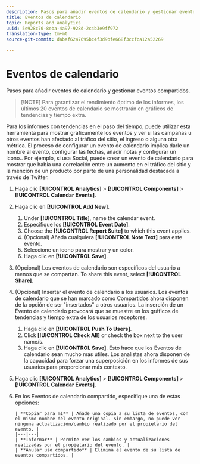 ```yaml
---
description: Pasos para añadir eventos de calendario y gestionar eventos compartidos.
title: Eventos de calendario
topic: Reports and analytics
uuid: 5e928c70-8eba-4a97-928d-2c4b3e9ff972
translation-type: tm+mt
source-git-commit: dabaf6247695bc4f3d9bfe668f3ccfca12a52269

---
```



# Eventos de calendario

Pasos para añadir eventos de calendario y gestionar eventos compartidos.

>[!NOTE] Para garantizar el rendimiento óptimo de los informes, los últimos 20 eventos de calendario se mostrarán en gráficos de tendencias y tiempo extra.

Para los informes con tendencias en el paso del tiempo, puede utilizar esta herramienta para mostrar gráficamente los eventos y ver si las campañas u otros eventos han afectado al tráfico del sitio, el ingreso o alguna otra métrica. El proceso de configurar un evento de calendario implica darle un nombre al evento, configurar las fechas, añadir notas y configurar un icono.. Por ejemplo, si usa Social, puede crear un evento de calendario para mostrar que había una correlación entre un aumento en el tráfico del sitio y la mención de un producto por parte de una personalidad destacada a través de Twitter.

1. Haga clic **[!UICONTROL Analytics]** > **[!UICONTROL Components]** > **[!UICONTROL Calendar Events]**.
1. Haga clic en **[!UICONTROL Add New]**.
   1. Under **[!UICONTROL Title]**, name the calendar event.
   1. Especifique los **[!UICONTROL Event Date]**.
   1. Choose the **[!UICONTROL Report Suite]** to which this event applies.
   1. (Opcional) Añada cualquiera **[!UICONTROL Note Text]** para este evento.
   1. Seleccione un icono para mostrar y un color.
   1. Haga clic en **[!UICONTROL Save]**.
1. (Opcional) Los eventos de calendario son específicos del usuario a menos que se compartan. To share this event, select **[!UICONTROL Share]**.
1. (Opcional) Insertar el evento de calendario a los usuarios. Los eventos de calendario que se han marcado como Compartidos ahora disponen de la opción de ser &quot;insertados&quot; a otros usuarios. La inserción de un Evento de calendario provocará que se muestre en los gráficos de tendencias y tiempo extra de los usuarios receptores.
   1. Haga clic en **[!UICONTROL Push To Users]**.
   1. Click **[!UICONTROL Check All]** or check the box next to the user name/s.
   1. Haga clic en **[!UICONTROL Save]**.
   Esto hace que los Eventos de calendario sean mucho más útiles. Los analistas ahora disponen de la capacidad para forzar una superposición en los informes de sus usuarios para proporcionar más contexto.
1. Haga clic **[!UICONTROL Analytics]** > **[!UICONTROL Components]** > **[!UICONTROL Calendar Events]**.
1. En los Eventos de calendario compartido, especifique una de estas opciones:

       | **Copiar para mí** | Añade una copia a su lista de eventos, con el mismo nombre del evento original. Sin embargo, no puede ver ninguna actualización/cambio realizado por el propietario del evento. |
       |---|---|
       | **Informar** | Permite ver los cambios y actualizaciones realizadas por el propietario del evento. |
       | **Anular uso compartido** | Elimina el evento de su lista de eventos compartidos. |
   
